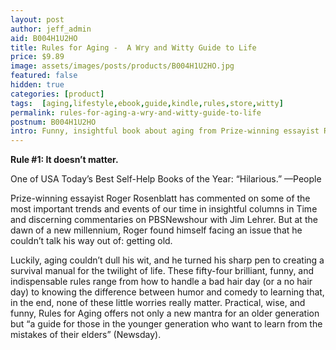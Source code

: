 ```yaml
---
layout: post
author: jeff_admin
aid: B004H1U2HO
title: Rules for Aging -  A Wry and Witty Guide to Life
price: $9.89
image: assets/images/posts/products/B004H1U2HO.jpg
featured: false
hidden: true
categories: [product]
tags:  [aging,lifestyle,ebook,guide,kindle,rules,store,witty]
permalink: rules-for-aging-a-wry-and-witty-guide-to-life
postnum: B004H1U2HO
intro: Funny, insightful book about aging from Prize-winning essayist Roger Rosenblatt.
---
```

**Rule #1: It doesn’t matter.**

 One of USA Today’s Best Self-Help Books of the Year: “Hilarious.” —People

Prize-winning essayist Roger Rosenblatt has commented on some of the most important trends and events of our time in insightful columns in Time and discerning commentaries on PBSNewshour with Jim Lehrer. But at the dawn of a new millennium, Roger found himself facing an issue that he couldn’t talk his way out of: getting old.

Luckily, aging couldn’t dull his wit, and he turned his sharp pen to creating a survival manual for the twilight of life. These fifty-four brilliant, funny, and indispensable rules range from how to handle a bad hair day (or a no hair day) to knowing the difference between humor and comedy to learning that, in the end, none of these little worries really matter. Practical, wise, and funny, Rules for Aging offers not only a new mantra for an older generation but “a guide for those in the younger generation who want to learn from the mistakes of their elders” (Newsday).
